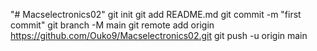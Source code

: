 "# Macselectronics02"   git init  git add README.md  git commit -m "first commit"  git branch -M main  git remote add origin https://github.com/Ouko9/Macselectronics02.git  git push -u origin main
